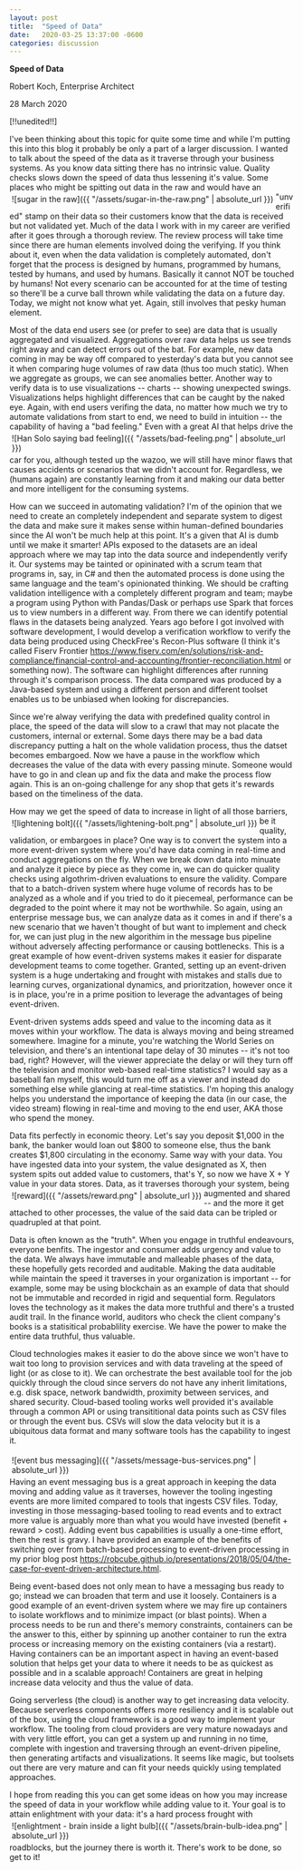 ```yaml
---
layout: post
title:  "Speed of Data"
date:   2020-03-25 13:37:00 -0600
categories: discussion
---
```

**Speed of Data**

Robert Koch, Enterprise Architect

28 March 2020

[!!unedited!!]

I've been thinking about this topic for quite some time and while I'm putting this into this blog it probably be only a part of a larger discussion.  I wanted to talk about the speed of the data as it traverse through your business systems. As you know data sitting there has no intrinsic value. Quality checks slows down the speed of data thus lessening it's value. Some places who might be spitting out data in the raw <span style="float:left; padding: 4px;">![sugar in the raw]({{ "/assets/sugar-in-the-raw.png" | absolute_url }})</span> and would have an "unverified" stamp on their data so their customers know that the data is received but not validated yet. Much of the data I work with in my career are verified after it goes through a thorough  review. The review process will take time since there are human elements involved doing the verifying. If you think about it, even when the data validation is completely automated, don't forget that the process is designed by humans, programmed by humans, tested by humans, and used by humans. Basically it cannot NOT be touched by humans! Not every scenario can be accounted for at the time of testing so there'll be a curve ball thrown while validating the data on a future day. Today, we might not know what yet. Again, still involves that pesky human element.

Most of the data end users see (or prefer to see) are data that is usually aggregated and visualized. Aggregations over raw data helps us see trends right away and can detect errors out of the bat. For example, new data coming in may be way off compared to yesterday's data but you cannot see it when comparing huge volumes of raw data (thus too much static). When we aggregate as groups, we can see anomalies better. Another way to verify data is to use visualizations -- charts -- showing unexpected swings. Visualizations helps highlight differences that can be caught by the naked eye. Again, with end users verifing the data, no matter how much we try to automate validations from start to end, we need to build in intuition -- the capability of having a "bad feeling." <span style="float:right; padding: 4px;">![Han Solo saying bad feeling]({{ "/assets/bad-feeling.png" | absolute_url }})</span> Even with a great AI that helps drive the car for you, although tested up the wazoo, we will still have minor flaws that causes accidents or scenarios that we didn't account for. Regardless, we (humans again) are constantly learning from it and making our data better and more intelligent for the consuming systems.

How can we succeed in automating validation? I'm of the opinion that we need to create an completely independent and separate system to digest the data and make sure it makes sense within human-defined boundaries since the AI won't be much help at this point. It's a given that AI is dumb until we make it smarter! APIs exposed to the datasets are an ideal approach where we may tap into the data source and independently verify it. Our systems may be tainted or opininated with a scrum team that programs in, say, in C# and then the automated process is done using the same language and the team's opinionated thinking. We should be crafting validation intelligence with a completely different program and team; maybe a program using Python with Pandas/Dask or perhaps use Spark that forces us to view numbers in a different way. From there we can identify potential flaws in the datasets being analyzed. Years ago before I got involved with software development, I would develop a verification workflow to verify the data being produced using CheckFree's Recon-Plus software (I think it's called Fiserv Frontier <https://www.fiserv.com/en/solutions/risk-and-compliance/financial-control-and-accounting/frontier-reconciliation.html> or something now). The software can highlight differences after running through it's comparison process. The data compared was produced by a Java-based system and using a different person and different toolset enables us to be unbiased when looking for discrepancies. 

Since we're alway verifying the data with predefined quality control in place, the speed of the data will slow to a crawl that may not placate the customers, internal or external. Some days there may be a bad data discrepancy putting a halt on the whole validation process, thus the datset becomes embargoed. Now we have a pause in the workflow which decreases the value of the data with every passing minute. Someone would have to go in and clean up and fix  the data and make the process flow again. This is an on-going challenge for any shop that gets it's rewards based on the timeliness of the data.

How may we get the speed of data to increase in light of all those barriers, <span style="float:left; padding: 4px;">![lightening bolt]({{ "/assets/lightening-bolt.png" | absolute_url }})</span>be it quality, validation, or embargoes in place? One way is to convert the system into a more event-driven system where you'd have data coming in real-time and conduct aggregations on the fly. When we break down data into minuate and analyze it piece by piece as they come in, we can do quicker quality checks using algothrim-driven evaluations to ensure the validity. Compare that to a batch-driven system where huge volume of records has to be analyzed as a whole and if you tried to do it piecemeal, performance can be degraded to the point where it may not be worthwhile. So again, using an enterprise message bus, we can analyze data as it comes in and if there's a new scenario that we haven't thought of but want to implement and check for, we can just plug in the new algorithim in the message bus pipeline without adversely affecting performance or causing bottlenecks. This is a great example of how event-driven systems makes it easier for disparate development teams to come together. Granted, setting up an event-driven system is a huge undertaking and frought with mistakes and stalls due to learning curves, organizational dynamics, and prioritzation, however once it is in place, you're in a prime position to leverage the advantages of being event-driven.

Event-driven systems adds speed and value to the incoming data as it moves within your workflow. The data is always moving and being streamed somewhere. Imagine for a minute, you're watching the World Series on television, and there's an intentional tape delay of 30 minutes -- it's not too bad, right? However, will the viewer appreciate the delay or will they turn off the television and monitor web-based real-time statistics? I would say as a baseball fan myself, this would turn me off as a viewer and instead do something else while glancing at real-time statistics. I'm hoping this analogy helps you understand the importance of keeping the data (in our case, the video stream) flowing in real-time and moving to the end user, AKA those who spend the money.

Data fits perfectly in economic theory. Let's say you deposit $1,000 in the bank, the banker would loan out $800 to someone else, thus the bank creates $1,800 circulating in the economy. Same way with your data. You have ingested data into your system, the value designated as X, then system spits out added value to customers, that's Y, so now we have X + Y value in your data stores. <span style="float:left; padding: 4px;">![reward]({{ "/assets/reward.png" | absolute_url }})</span> Data, as it traverses thorough your system, being augmented and shared -- and the more it get attached to other processes, the value of the said data can be tripled or quadrupled at that point.

Data is often known as the "truth". When you engage in truthful endeavours, everyone benfits. The ingestor and consumer adds urgency and value to the data. We always have immutable and malleable phases of the data, these hopefully gets recorded and auditable. Making the data auditable while maintain the speed it traverses in your organization is important -- for example, some may be using blockchain as an example of data that should not be immutable and recorded in rigid and sequential form. Regulators loves the technology as it makes the data more truthful and there's a trusted audit trail. In the finance world, auditors who check the client company's books is a statisitical probablility exercise. We have the power to make the entire data truthful, thus valuable.

Cloud technologies makes it easier to do the above since we won't have to wait too long to provision services and with data traveling at the speed of light (or as close to it). We can orchestrate the best available tool for the job quickly through the cloud since servers do not have any inherit limitations, e.g. disk space, network bandwidth, proximity between services, and shared security. Cloud-based tooling works well provided it's available through a common API or using transititional data points such as CSV files or through the event bus. CSVs will slow the data velocity but it is a ubiquitous data format and many software tools has the capability to ingest it. 

<span style="float:left; padding: 4px;">![event bus messaging]({{ "/assets/message-bus-services.png" | absolute_url }})</span>Having an event messaging bus is a great approach in keeping the data moving and adding value as it traverses, however the tooling ingesting events are more limited compared to tools that ingests CSV files. Today, investing in those messaging-based tooling to read events and to extract more value is arguably more than what you would have invested (benefit + reward > cost). Adding event bus capabilities is usually a one-time effort, then the rest is gravy. I have provided an example of the benefits of switching over from batch-based processing to event-driven processing in my prior blog post <https://robcube.github.io/presentations/2018/05/04/the-case-for-event-driven-architecture.html>.

Being event-based does not only mean to have a messaging bus ready to go; instead we can broaden that term and use it loosely. Containers is a good example of an event-driven system where we may fire up containers to isolate workflows and to minimize impact (or blast points). When a process needs to be run and there's memory constraints, containers can be the answer to this, either by spinning up another container to run the extra process or increasing memory on the existing containers (via a restart). Having containers can be an important aspect in having an event-based solution that helps get your data to where it needs to be as quickest as possible and in a scalable approach! Containers are great in helping increase data velocity and thus the value of data.

Going serverless (the cloud) is another way to get increasing data velocity. Because serverless components offers more resiliency and it is scalable out of the box, using the cloud framework is a good way to implement your workflow. The tooling from cloud providers are very mature nowadays and with very little effort, you can get a system up and running in no time, complete with ingestion and traversing through an event-driven pipeline, then generating artifacts and visualizations. It seems like magic, but toolsets out there are very mature and can fit your needs quickly using templated approaches.

I hope from reading this you can get some ideas on how you may increase the speed of data in your workflow while adding value to it. Your goal is to attain enlightment <span style="float:right; padding: 4px;">![enlightment - brain inside a light bulb]({{ "/assets/brain-bulb-idea.png" | absolute_url }})</span> with your data: it's a hard process frought with roadblocks, but the journey there is worth it. There's work to be done, so get to it! 
